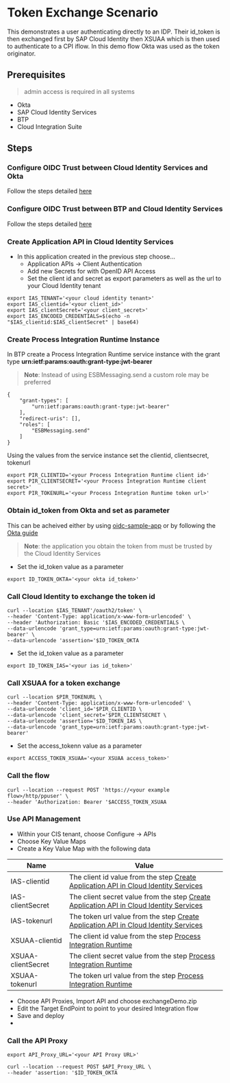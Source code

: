 # Token Exchange Scenario

This demonstrates a user authenticating directly to an IDP. Their id_token is then exchanged first by SAP Cloud Identity then XSUAA which is then used to authenticate to a CPI iflow. In this demo flow Okta was used as the token originator.

## Prerequisites
> admin access is required in all systems
- Okta
- SAP Cloud Identity Services
- BTP
- Cloud Integration Suite


## Steps
### Configure OIDC Trust between Cloud Identity Services and Okta
Follow the steps detailed [here](https://community.sap.com/t5/technology-blogs-by-sap/connect-sap-cloud-identity-authentication-service-as-a-proxy-to-okta-using/ba-p/13554417)

### Configure OIDC Trust between BTP and Cloud Identity Services
Follow the steps detailed [here](https://help.sap.com/docs/btp/sap-business-technology-platform/establishing-trust-automatically)

### Create Application API in Cloud Identity Services
- In this application created in the previous step choose…
  -	Application APIs -> Client Authentication
  -	Add new Secrets for with OpenID API Access
  -	Set the client id and secret as export parameters as well as the url to your Cloud Identity tenant
    
```
export IAS_TENANT='<your cloud identity tenant>'
export IAS_clientid='<your client_id>'
export IAS_clientSecret='<your client_secret>'
export IAS_ENCODED_CREDENTIALS=$(echo -n "$IAS_clientid:$IAS_clientSecret" | base64)
```

### Create Process Integration Runtime Instance
In BTP create a Process Integration Runtime service instance with the grant type **urn:ietf:params:oauth:grant-type:jwt-bearer**
> **Note**: Instead of using ESBMessaging.send a custom role may be preferred
```
{
    "grant-types": [
        "urn:ietf:params:oauth:grant-type:jwt-bearer"
    ],
    "redirect-uris": [],
    "roles": [
        "ESBMessaging.send"
    ]
}
```

Using the values from the service instance set the clientid, clientsecret, tokenurl

```
export PIR_CLIENTID='<your Process Integration Runtime client id>'
export PIR_CLIENTSECRET='<your Process Integration Runtime client secret>'
export PIR_TOKENURL='<your Process Integration Runtime token url>'
```

### Obtain **id_token** from Okta and set as parameter
This can be acheived either by using [oidc-sample-app](https://github.com/jcawley5/oidc-sample-app) or by following the [Okta guide](https://support.okta.com/help/s/article/How-to-get-tokens-for-an-OIDC-application-without-a-browser-using-curlPostman?language=en_US)
> **Note**: the application you obtain the token from must be trusted by the Cloud Identity Services

- Set the id_token value as a parameter
```
export ID_TOKEN_OKTA='<your okta id_token>'
```

### Call Cloud Identity to exchange the token id
```
curl --location $IAS_TENANT'/oauth2/token' \
--header 'Content-Type: application/x-www-form-urlencoded' \
--header 'Authorization: Basic '$IAS_ENCODED_CREDENTIALS \
--data-urlencode 'grant_type=urn:ietf:params:oauth:grant-type:jwt-bearer' \
--data-urlencode 'assertion='$ID_TOKEN_OKTA
```
- Set the id_token value as a parameter

```
export ID_TOKEN_IAS='<your ias id_token>'
```

### Call XSUAA for a token exchange
```
curl --location $PIR_TOKENURL \
--header 'Content-Type: application/x-www-form-urlencoded' \
--data-urlencode 'client_id='$PIR_CLIENTID \
--data-urlencode 'client_secret='$PIR_CLIENTSECRET \
--data-urlencode 'assertion='$ID_TOKEN_IAS \
--data-urlencode 'grant_type=urn:ietf:params:oauth:grant-type:jwt-bearer'
```
- Set the access_tokenn value as a parameter

```
export ACCESS_TOKEN_XSUAA='<your XSUAA access_token>'
```

### Call the flow
```
curl --location --request POST 'https://<your example flow>/http/ppuser' \
--header 'Authorization: Bearer '$ACCESS_TOKEN_XSUAA
```

### Use API Management
- Within your CIS tenant, choose Configure -> APIs
- Choose Key Value Maps
- Create a Key Value Map with the following data
  
|  Name  |  Value|
| -------- | ------- |
|IAS-clientid|The client id value from the step [Create Application API in Cloud Identity Services](#create-application-api-in-cloud-identity-services)|
|IAS-clientSecret|The client secret value from the step [Create Application API in Cloud Identity Services](#create-application-api-in-cloud-identity-services)|
|IAS-tokenurl|The token url value from the step [Create Application API in Cloud Identity Services](#create-application-api-in-cloud-identity-services)|
|XSUAA-clientid|The client id value from the step [Process Integration Runtime](#create-process-integration-runtime-instance)|
|XSUAA-clientSecret|The client secret value from the step [Process Integration Runtime](#create-process-integration-runtime-instance)|
|XSUAA-tokenurl|The token url value from the step [Process Integration Runtime](#create-process-integration-runtime-instance)|


- Choose API Proxies, Import API and choose exchangeDemo.zip
- Edit the Target EndPoint to point to your desired Integration flow
- Save and deploy
- 
### Call the API Proxy
```
export API_Proxy_URL='<your API Proxy URL>'

curl --location --request POST $API_Proxy_URL \
--header 'assertion: '$ID_TOKEN_OKTA
```
